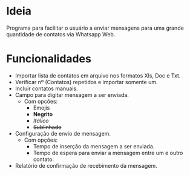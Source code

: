 # Ideia

Programa para facilitar o usuário a enviar mensagens para uma grande quantidade de contatos via Whatsapp Web.

# Funcionalidades

* Importar lista de contatos em arquivo nos formatos Xls, Doc e Txt.
* Verificar nº (Contatos) repetidos e importar somente um.
* Incluir contatos manuais.
* Campo para digitar mensagem a ser enviada.
    - Com opcões:
        - Emojis
        - **Negrito**
        - *Itálico*
        - ~~Sublinhado~~
* Configuração de envio de mensagem.
    - Com opções:
        - Tempo de inserção da mensagem a ser enviada.
        - Tempo de espera para enviar a mensagem entre um e outro contato.
* Relatório de confirmação de recebimento da mensagem.